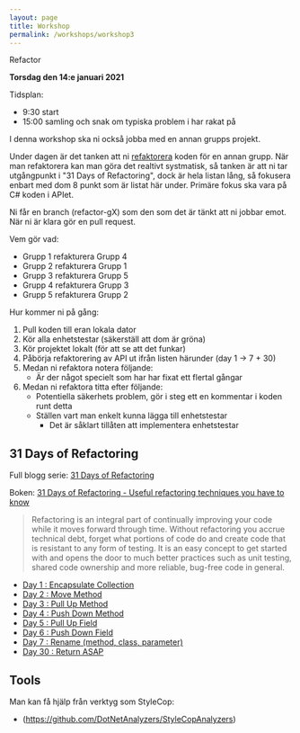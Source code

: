 ```yaml
---
layout: page
title: Workshop
permalink: /workshops/workshop3
---
```


Refactor

**Torsdag den 14:e januari 2021**

Tidsplan:
* 9:30 start
* 15:00 samling och snak om typiska problem i har rakat på

I denna workshop ska ni också jobba med en annan grupps projekt.

Under dagen är det tanken att ni [refaktorera](../lectures/strategies#code-refactoring) koden för en annan grupp. När man refaktorera kan man göra det realtivt systmatisk, så tanken är att ni tar utgångpunkt i "31 Days of Refactoring", dock är hela listan lång, så fokusera enbart med dom 8 punkt som är listat här under. Primäre fokus ska vara på C# koden i APIet.

Ni får en branch (refactor-gX) som den som det är tänkt att ni jobbar emot. När ni är klara gör en pull request.

Vem gör vad:
* Grupp 1 refakturera Grupp 4
* Grupp 2 refakturera Grupp 1
* Grupp 3 refakturera Grupp 5
* Grupp 4 refakturera Grupp 3
* Grupp 5 refakturera Grupp 2

Hur kommer ni på gång:
1. Pull koden till eran lokala dator
1. Kör alla enhetstestar (säkerställ att dom är gröna)
1. Kör projektet lokalt (för att se att det funkar)
1. Påbörja refaktorering av API ut ifrån listen härunder (day 1 -> 7 + 30)
1. Medan ni refaktora notera följande:
    * Är der något specielt som har har fixat ett flertal gångar
1. Medan ni refaktora titta efter följande:
    * Potentiella säkerhets problem, gör i steg ett en kommentar i koden runt detta
    * Ställen vart man enkelt kunna lägga till enhetstestar
        * Det är såklart tillåten att implementera enhetstestar

## 31 Days of Refactoring

Full blogg serie: [31 Days of Refactoring](https://lostechies.com/seanchambers/2009/07/31/31-days-of-refactoring/)

Boken: [31 Days of Refactoring - Useful refactoring techniques you have to know](https://lostechies.com/wp-content/uploads/2011/03/31DaysRefactoring.pdf)

> Refactoring is an integral part of continually improving your code while it moves forward through time. Without refactoring you accrue technical debt, forget what portions of code do and create code that is resistant to any form of testing. It is an easy concept to get started with and opens the door to much better practices such as unit testing, shared code ownership and more reliable, bug-free code in general.

* [Day 1 : Encapsulate Collection](https://lostechies.com/seanchambers/2009/08/02/refactoring-day-1-encapsulate-collection/)
* [Day 2 : Move Method](https://lostechies.com/seanchambers/2009/08/02/refactoring-day-2-move-method/)
* [Day 3 : Pull Up Method](https://lostechies.com/seanchambers/2009/08/03/refactoring-day-3-pull-up-method/)
* [Day 4 : Push Down Method](https://lostechies.com/seanchambers/2009/08/04/refactoring-day-4-push-down-method/)
* [Day 5 : Pull Up Field](https://lostechies.com/seanchambers/2009/08/05/refactoring-day-5-pull-up-field/)
* [Day 6 : Push Down Field](https://lostechies.com/seanchambers/2009/08/06/refactoring-day-6-push-down-field/)
* [Day 7 : Rename (method, class, parameter)](https://lostechies.com/seanchambers/2009/08/07/refactoring-day-7-rename-method-class-parameter/)
* [Day 30 : Return ASAP](https://lostechies.com/seanchambers/2009/08/28/refactoring-day-30-return-asap/)

## Tools

Man kan få hjälp från verktyg som StyleCop:
* (https://github.com/DotNetAnalyzers/StyleCopAnalyzers)
